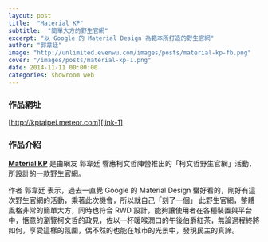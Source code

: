 ```yaml
---
layout: post
title:  "Material KP"
subtitle:  "簡單大方的野生官網"
excerpt: "以 Google 的 Material Design 為範本所打造的野生官網"
author: "郭韋廷"
image: "http://unlimited.evenwu.com/images/posts/material-kp-fb.png"
cover: "/images/posts/material-kp-1.png"
date: 2014-11-11 00:00:00
categories: showroom web
---
```


[link-1]:http://kptaipei.meteor.com

### 作品網址
[http://kptaipei.meteor.com][link-1]

### 作品介紹
<strong>[Material KP][link-1]</strong> 是由網友 郭韋廷 響應柯文哲陣營推出的「柯文哲野生官網」活動，所設計的一款野生官網。

作者 郭韋廷 表示，過去一直覺 Google 的 Material Design 蠻好看的，剛好有這次野生官網的活動，乘著此次機會，所以就自己「刻了一個」
此野生官網，整體風格非常的簡單大方，同時也符合 RWD 設計，能夠讓使用者在各種裝置與平台中，愜意的瀏覽柯文哲的政見，佐以一杯暖喉潤口的午後伯爵紅茶，無論過程終將如何，享受這樣的氛圍，偶不然的也能在城市的光景中，發現民主的真諦。
